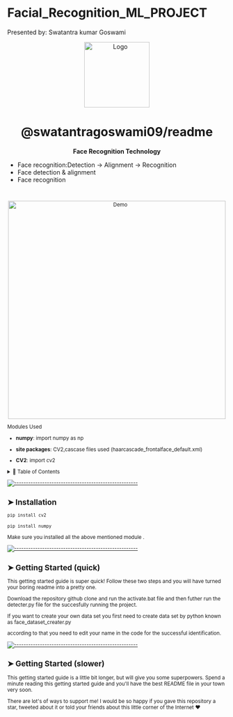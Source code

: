 # Facial_Recognition_ML_PROJECT

 <p aling="center">Presented by: Swatantra kumar Goswami</p>
 
  
   
<!-- ⚠️ This README has been generated from the file(s) "blueprint.md" ⚠️--><p align="center">
  <img src="https://raw.githubusercontent.com/andreasbm/readme/master/assets/logo-shadow.png" alt="Logo" width="150" height="150" />
</p>
<h1 align="center">@swatantragoswami09/readme</h1>


<p align="center">
  <b>Face Recognition Technology</b></br>
  <sub><ul>
	  <li>Face recognition:Detection → Alignment → Recognition</li>
	  <li>Face detection & alignment</li>
	  <li>Face recognition</li>
	</ul> 
	<sub>
</p>

<br />
<p align="center">
  <img src="https://miro.medium.com/max/1400/1*REkyBlBoacF-qn65zhIzVg.jpeg" alt="Demo" width="500" />
</p> 

Modules Used
* **numpy**: import numpy as np

* **site packages**: CV2,cascase files used (haarcascade_frontalface_default.xml)

* **CV2**: import cv2

<details>	
<summary>📖 Table of Contents</summary>
<br />
[![-----------------------------------------------------](https://raw.githubusercontent.com/andreasbm/readme/master/assets/lines/colored.png)](#table-of-contents)
## ➤ Table of Contents
* [➤ Installation](#-installation)
</details>


[![-----------------------------------------------------](https://raw.githubusercontent.com/andreasbm/readme/master/assets/lines/colored.png)](#installation)

## ➤ Installation


```javascript
pip install cv2
```



```javascript
pip install numpy
```

Make sure you installed all the above mentioned module .

[![-----------------------------------------------------](https://raw.githubusercontent.com/andreasbm/readme/master/assets/lines/colored.png)](#getting-started-quick)

## ➤ Getting Started (quick)


This getting started guide is super quick! Follow these two steps and you will have turned your boring readme into a pretty one.




Download the repository github clone and run the activate.bat file and then futher run the detecter.py file for the succesfully running the project.






If you want to create your own data set you first need to create data set by python known as face_dataset_creater.py 


according to that you need to edit your name in the code for the successful identification.





[![-----------------------------------------------------](https://raw.githubusercontent.com/andreasbm/readme/master/assets/lines/colored.png)](#getting-started-slower)

## ➤ Getting Started (slower)

This getting started guide is a little bit longer, but will give you some superpowers. Spend a minute reading this getting started guide and you'll have the best README file in your town very soon.




There are lot's of ways to support me! I would be so happy if you gave this repository a star, tweeted about it or told your friends about this little corner of the Internet ❤️


